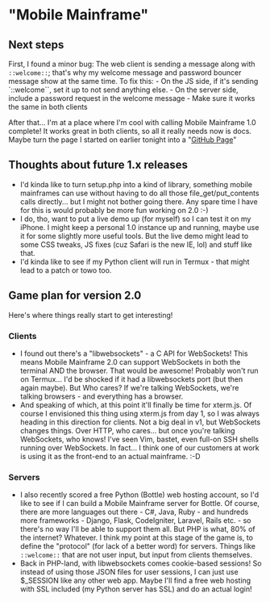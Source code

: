 # "Mobile Mainframe"

## Next steps

First, I found a minor bug: The web client is sending a message along with `::welcome::`; that's why my welcome message and password bouncer message show at the same time.  To fix this:
	- On the JS side, if it's sending `::welcome``, set it up to not send anything else.
	- On the server side, include a password request in the welcome message
	- Make sure it works the same in both clients

After that... I'm at a place where I'm cool with calling Mobile Mainframe 1.0 complete!  It works great in both clients, so all it really needs now is docs.  Maybe turn the page I started on earlier tonight into a "[GitHub Page](https://www.perplexity.ai/search/3fca39c4-0633-4650-99d2-532343f349c4?s=u)"

## Thoughts about future 1.x releases

* I'd kinda like to turn setup.php into a kind of library, something mobile mainframes can use without having to do all those file_get/put_contents calls directly... but I might not bother going there.  Any spare time I have for this is would probably be more fun working on 2.0 :-)
* I do, tho, want to put a live demo up (for myself) so I can test it on my iPhone.  I might keep a personal 1.0 instance up and running, maybe use it for some slightly more useful tools.  But the live demo might lead to some CSS tweaks, JS fixes (cuz Safari is the new IE, lol) and stuff like that.
* I'd kinda like to see if my Python client will run in Termux - that might lead to a patch or towo too.


## Game plan for version 2.0

Here's where things really start to get interesting!

### Clients

* I found out there's a "libwebsockets" - a C API for WebSockets!  This means Mobile Mainframe 2.0 can support WebSockets in both the terminal AND the browser.  That would be awesome!  Probably won't run on Termux... I'd be shocked if it had a libwebsockets port (but then again maybe).  But Who cares?  If we're talking WebSockets, we're talking browsers - and everything has a browser.
* And speaking of which, at this point it'll finally be time for xterm.js.  Of course I envisioned this thing using xterm.js from day 1, so I was always heading in this direction for clients.  Not a big deal in v1, but WebSockets changes things.  Over HTTP, who cares... but once you're talking WebSockets, who knows!  I've seen Vim, bastet, even full-on SSH shells running over WebSockets.  In fact... I think one of our customers at work is using it as the front-end to an actual mainframe. :-D


### Servers

* I also recently scored a free Python (Bottle) web hosting account, so I'd like to see if I can build a Mobile Mainframe server for Bottle.  Of course, there are more languages out there - C#, Java, Ruby - and hundreds more frameworks - Django, Flask, CodeIgniter, Laravel, Rails etc. - so there's no way I'll be able to support them all.  But PHP is what, 80% of the internet?  Whatever.  I think my point at this stage of the game is, to define the "protocol" (for lack of a better word) for servers.  Things like `::welcome::` that are not user input, but input from clients themselves.
* Back in PHP-land, with libwebsockets comes cookie-based sessions!  So instead of using those JSON files for user sessions, I can just use $_SESSION like any other web app.  Maybe I'll find a free web hosting with SSL included (my Python server has SSL) and do an actual login!
